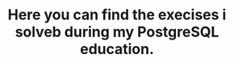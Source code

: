 <div align = 'center'>
  
# Here you can find the execises i solveb during my PostgreSQL education.
</div>
